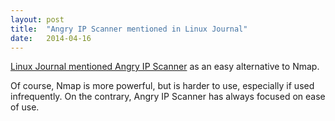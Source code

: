 ```yaml
---
layout: post
title:  "Angry IP Scanner mentioned in Linux Journal"
date:   2014-04-16
---
```


[Linux Journal mentioned Angry IP Scanner](http://www.linuxjournal.com/content/non-linux-foss-angry-ip) as an easy alternative to Nmap.

Of course, Nmap is more powerful, but is harder to use, especially if used infrequently. On the contrary, Angry IP Scanner
 has always focused on ease of use.
